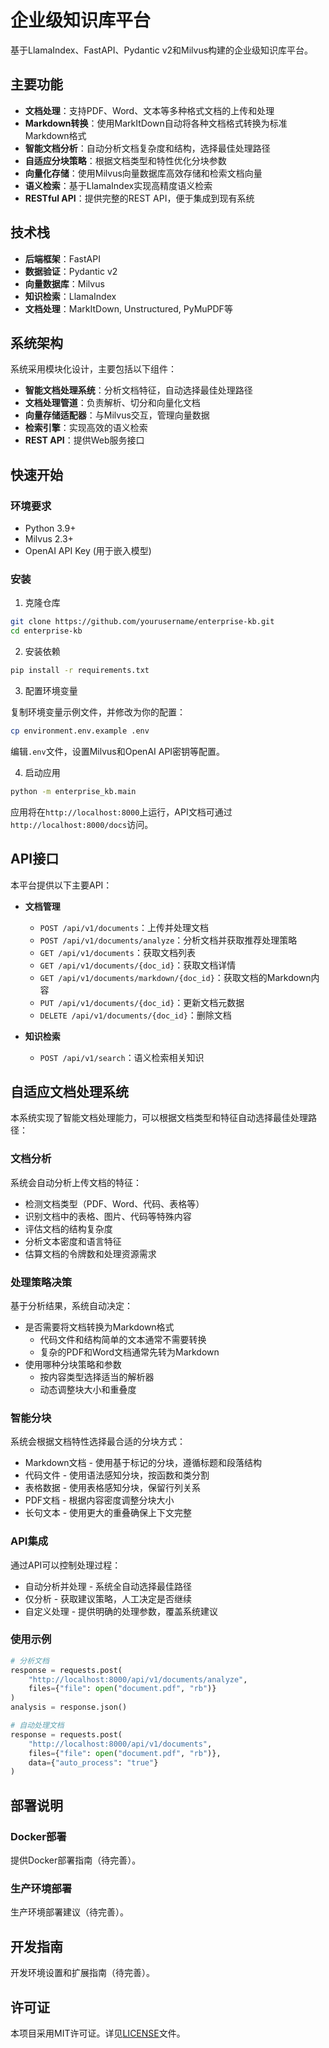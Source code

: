# 企业级知识库平台

基于LlamaIndex、FastAPI、Pydantic v2和Milvus构建的企业级知识库平台。

## 主要功能

- **文档处理**：支持PDF、Word、文本等多种格式文档的上传和处理
- **Markdown转换**：使用MarkItDown自动将各种文档格式转换为标准Markdown格式
- **智能文档分析**：自动分析文档复杂度和结构，选择最佳处理路径
- **自适应分块策略**：根据文档类型和特性优化分块参数
- **向量化存储**：使用Milvus向量数据库高效存储和检索文档向量
- **语义检索**：基于LlamaIndex实现高精度语义检索
- **RESTful API**：提供完整的REST API，便于集成到现有系统

## 技术栈

- **后端框架**：FastAPI
- **数据验证**：Pydantic v2
- **向量数据库**：Milvus
- **知识检索**：LlamaIndex
- **文档处理**：MarkItDown, Unstructured, PyMuPDF等

## 系统架构

系统采用模块化设计，主要包括以下组件：

- **智能文档处理系统**：分析文档特征，自动选择最佳处理路径
- **文档处理管道**：负责解析、切分和向量化文档
- **向量存储适配器**：与Milvus交互，管理向量数据
- **检索引擎**：实现高效的语义检索
- **REST API**：提供Web服务接口

## 快速开始

### 环境要求

- Python 3.9+
- Milvus 2.3+
- OpenAI API Key (用于嵌入模型)

### 安装

1. 克隆仓库

```bash
git clone https://github.com/yourusername/enterprise-kb.git
cd enterprise-kb
```

2. 安装依赖

```bash
pip install -r requirements.txt
```

3. 配置环境变量

复制环境变量示例文件，并修改为你的配置：

```bash
cp environment.env.example .env
```

编辑`.env`文件，设置Milvus和OpenAI API密钥等配置。

4. 启动应用

```bash
python -m enterprise_kb.main
```

应用将在`http://localhost:8000`上运行，API文档可通过`http://localhost:8000/docs`访问。

## API接口

本平台提供以下主要API：

- **文档管理**
  - `POST /api/v1/documents`：上传并处理文档
  - `POST /api/v1/documents/analyze`：分析文档并获取推荐处理策略
  - `GET /api/v1/documents`：获取文档列表
  - `GET /api/v1/documents/{doc_id}`：获取文档详情
  - `GET /api/v1/documents/markdown/{doc_id}`：获取文档的Markdown内容
  - `PUT /api/v1/documents/{doc_id}`：更新文档元数据
  - `DELETE /api/v1/documents/{doc_id}`：删除文档

- **知识检索**
  - `POST /api/v1/search`：语义检索相关知识

## 自适应文档处理系统

本系统实现了智能文档处理能力，可以根据文档类型和特征自动选择最佳处理路径：

### 文档分析

系统会自动分析上传文档的特征：

- 检测文档类型（PDF、Word、代码、表格等）
- 识别文档中的表格、图片、代码等特殊内容
- 评估文档的结构复杂度
- 分析文本密度和语言特征
- 估算文档的令牌数和处理资源需求

### 处理策略决策

基于分析结果，系统自动决定：

- 是否需要将文档转换为Markdown格式
  - 代码文件和结构简单的文本通常不需要转换
  - 复杂的PDF和Word文档通常先转为Markdown
- 使用哪种分块策略和参数
  - 按内容类型选择适当的解析器
  - 动态调整块大小和重叠度

### 智能分块

系统会根据文档特性选择最合适的分块方式：

- Markdown文档 - 使用基于标记的分块，遵循标题和段落结构
- 代码文件 - 使用语法感知分块，按函数和类分割
- 表格数据 - 使用表格感知分块，保留行列关系
- PDF文档 - 根据内容密度调整分块大小
- 长句文本 - 使用更大的重叠确保上下文完整

### API集成

通过API可以控制处理过程：

- 自动分析并处理 - 系统全自动选择最佳路径
- 仅分析 - 获取建议策略，人工决定是否继续
- 自定义处理 - 提供明确的处理参数，覆盖系统建议

### 使用示例

```python
# 分析文档
response = requests.post(
    "http://localhost:8000/api/v1/documents/analyze",
    files={"file": open("document.pdf", "rb")}
)
analysis = response.json()

# 自动处理文档
response = requests.post(
    "http://localhost:8000/api/v1/documents",
    files={"file": open("document.pdf", "rb")},
    data={"auto_process": "true"}
)
```

## 部署说明

### Docker部署

提供Docker部署指南（待完善）。

### 生产环境部署

生产环境部署建议（待完善）。

## 开发指南

开发环境设置和扩展指南（待完善）。

## 许可证

本项目采用MIT许可证。详见[LICENSE](LICENSE)文件。
